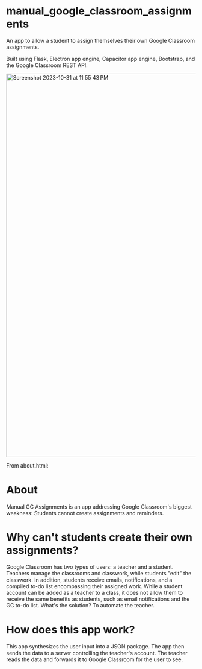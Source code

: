 # manual_google_classroom_assignments

An app to allow a student to assign themselves their own Google Classroom assignments. 

Built using Flask, Electron app engine, Capacitor app engine, Bootstrap, and the Google Classroom REST API.  

<img width="1017" alt="Screenshot 2023-10-31 at 11 55 43 PM" src="https://github.com/CT-42210/manual_GC_assignments/assets/56010135/178e890f-7dcb-4e97-a9a0-34d43b20b07d">

From about.html:

# About
Manual GC Assignments is an app addressing Google Classroom's biggest weakness: Students cannot create assignments and reminders.

# Why can't students create their own assignments?
Google Classroom has two types of users: a teacher and a student. Teachers manage the classrooms and classwork, while students "edit" the classwork. In addition, students receive emails, notifications, and a compiled to-do list encompassing their assigned work. While a student account can be added as a teacher to a class, it does not allow them to receive the same benefits as students, such as email notifications and the GC to-do list. What's the solution? To automate the teacher.

# How does this app work?
This app synthesizes the user input into a JSON package. The app then sends the data to a server controlling the teacher's account. The teacher reads the data and forwards it to Google Classroom for the user to see.

